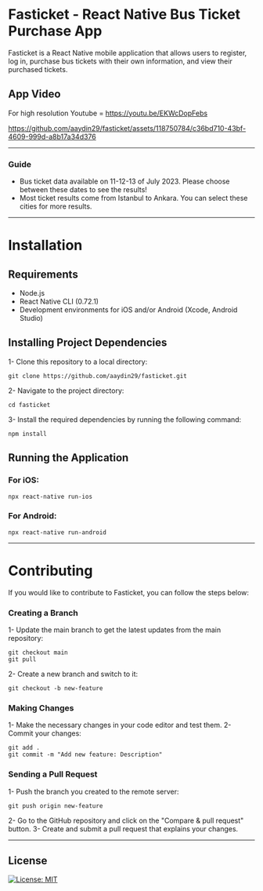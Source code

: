 # Fasticket - React Native Bus Ticket Purchase App

Fasticket is a React Native mobile application that allows users to register, log in, purchase bus tickets with their own information, and view their purchased tickets.

## App Video

For high resolution Youtube = https://youtu.be/EKWcDopFebs

https://github.com/aaydin29/fasticket/assets/118750784/c36bd710-43bf-4609-999d-a8b17a34d376



_____________________________________________________

### Guide
- Bus ticket data available on 11-12-13 of July 2023. Please choose between these dates to see the results!
- Most ticket results come from Istanbul to Ankara. You can select these cities for more results.

_____________________________________________________

# Installation
## Requirements
- Node.js
- React Native CLI (0.72.1)
- Development environments for iOS and/or Android (Xcode, Android Studio)

## Installing Project Dependencies
1- Clone this repository to a local directory:
~~~ 
git clone https://github.com/aaydin29/fasticket.git 
~~~
2- Navigate to the project directory:
~~~
cd fasticket
~~~
3- Install the required dependencies by running the following command:
~~~
npm install
~~~

## Running the Application
### For iOS:
~~~
npx react-native run-ios
~~~
### For Android:
~~~
npx react-native run-android
~~~

_____________________________________________________

# Contributing
If you would like to contribute to Fasticket, you can follow the steps below:

### Creating a Branch
1- Update the main branch to get the latest updates from the main repository:
~~~
git checkout main
git pull
~~~

2- Create a new branch and switch to it:
~~~
git checkout -b new-feature
~~~

### Making Changes

1- Make the necessary changes in your code editor and test them.
2- Commit your changes:

~~~
git add .
git commit -m "Add new feature: Description"
~~~

### Sending a Pull Request

1- Push the branch you created to the remote server:
~~~
git push origin new-feature
~~~
2- Go to the GitHub repository and click on the "Compare & pull request" button.
3- Create and submit a pull request that explains your changes.

_____________________________________________________

## License
[![License: MIT](https://img.shields.io/badge/License-MIT-yellow.svg)](https://opensource.org/licenses/MIT)
